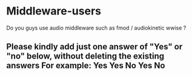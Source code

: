 # Middleware-users
Do you guys use audio middleware such as fmod / audiokinetic wwise ?

Please kindly add just one answer of "Yes" or "no" below, without deleting the existing answers
For example: 
Yes
Yes 
No 
Yes
No 
-----------
